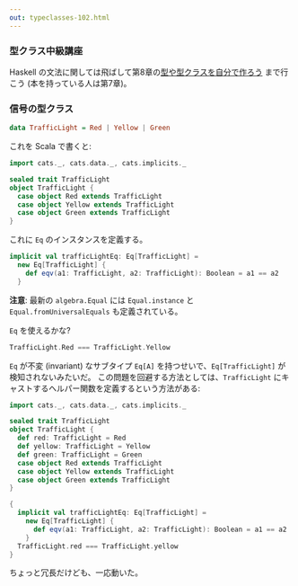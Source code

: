 ```yaml
---
out: typeclasses-102.html
---
```


  [tt]: http://learnyouahaskell.com/types-and-typeclasses
  [moott]: http://learnyouahaskell.com/making-our-own-types-and-typeclasses

### 型クラス中級講座

Haskell の文法に関しては飛ばして第8章の[型や型クラスを自分で作ろう][moott] まで行こう (本を持っている人は第7章)。

### 信号の型クラス

```haskell
data TrafficLight = Red | Yellow | Green
```

これを Scala で書くと:

```scala mdoc
import cats._, cats.data._, cats.implicits._

sealed trait TrafficLight
object TrafficLight {
  case object Red extends TrafficLight
  case object Yellow extends TrafficLight
  case object Green extends TrafficLight
}
```

これに `Eq` のインスタンスを定義する。

```scala mdoc
implicit val trafficLightEq: Eq[TrafficLight] =
  new Eq[TrafficLight] {
    def eqv(a1: TrafficLight, a2: TrafficLight): Boolean = a1 == a2
  }
```

**注意**: 最新の `algebra.Equal` には `Equal.instance` と `Equal.fromUniversalEquals` も定義されている。

`Eq` を使えるかな?

```scala mdoc:fail
TrafficLight.Red === TrafficLight.Yellow
```


`Eq` が不変 (invariant) なサブタイプ `Eq[A]` を持つせいで、`Eq[TrafficLight]` が検知されないみたいだ。
この問題を回避する方法としては、`TrafficLight` にキャストするヘルパー関数を定義するという方法がある:

```scala mdoc:reset
import cats._, cats.data._, cats.implicits._

sealed trait TrafficLight
object TrafficLight {
  def red: TrafficLight = Red
  def yellow: TrafficLight = Yellow
  def green: TrafficLight = Green
  case object Red extends TrafficLight
  case object Yellow extends TrafficLight
  case object Green extends TrafficLight
}

{
  implicit val trafficLightEq: Eq[TrafficLight] =
    new Eq[TrafficLight] {
      def eqv(a1: TrafficLight, a2: TrafficLight): Boolean = a1 == a2
    }
  TrafficLight.red === TrafficLight.yellow
}
```

ちょっと冗長だけども、一応動いた。
